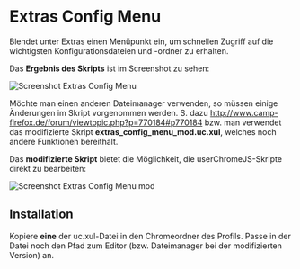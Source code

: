 # Extras Config Menu
Blendet unter Extras einen Menüpunkt ein, um schnellen Zugriff auf die wichtigsten Konfigurationsdateien und -ordner zu erhalten.

Das **Ergebnis des Skripts** ist im Screenshot zu sehen:

![Screenshot Extras Config Menu](https://github.com/ardiman/userChrome.js/raw/master/extras_config_menu/scr_extconmen.png)

Möchte man einen anderen Dateimanager verwenden, so müssen einige Änderungen im Skript vorgenommen werden. 
S. dazu http://www.camp-firefox.de/forum/viewtopic.php?p=770184#p770184 bzw. man verwendet das modifizierte Skript 
**extras_config_menu_mod.uc.xul**, welches noch andere Funktionen bereithält. 

Das **modifizierte Skript** bietet die Möglichkeit, die userChromeJS-Skripte direkt zu bearbeiten:

![Screenshot Extras Config Menu mod](https://github.com/ardiman/userChrome.js/raw/master/extras_config_menu/scr_extconmenmod.png)


## Installation
Kopiere **eine** der uc.xul-Datei in den Chromeordner des Profils. Passe in der Datei noch den Pfad zum Editor (bzw. Dateimanager bei der 
modifizierten Version) an.